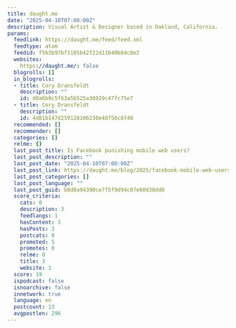 ```yaml
---
title: daught.me
date: "2025-04-10T07:00:00Z"
description: Visual Artist & Designer based in Oakland, California.
params:
  feedlink: https://daught.me/feed/feed.xml
  feedtype: atom
  feedid: f5b3b97bf1105b42f22d11640b84c8e2
  websites:
    https://daught.me/: false
  blogrolls: []
  in_blogrolls:
  - title: Cory Dransfeldt
    description: ""
    id: d0a6b9c5f63a5b525a30929c47fc75e7
  - title: Cory Dransfeldt
    description: ""
    id: 4d81b147d259128106230e40756c8f40
  recommended: []
  recommender: []
  categories: []
  relme: {}
  last_post_title: Is Facebook punishing mobile web users?
  last_post_description: ""
  last_post_date: "2025-04-10T07:00:00Z"
  last_post_link: https://daught.me/blog/2025/facebook-mobile-web-users/
  last_post_categories: []
  last_post_language: ""
  last_post_guid: b8d0a94390ce7f5f9d94c07e60d38dd0
  score_criteria:
    cats: 0
    description: 3
    feedlangs: 1
    hasContent: 3
    hasPosts: 3
    postcats: 0
    promoted: 5
    promotes: 0
    relme: 0
    title: 3
    website: 1
  score: 19
  ispodcast: false
  isnoarchive: false
  innetwork: true
  language: en
  postcount: 13
  avgpostlen: 296
---
```

